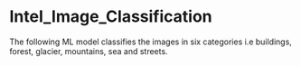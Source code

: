 # Intel_Image_Classification
The following ML model classifies the images in six categories i.e  buildings, forest, glacier, mountains, sea and streets.
